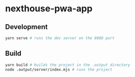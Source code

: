# nexthouse-pwa-app

## Development

```bash
yarn serve # runs the dev server on the 8080 port
```


## Build

```bash
yarn build # builds the project in the .output directory
node .output/server/index.mjs # runs the project
```